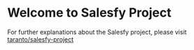 # Welcome to Salesfy Project

For further explanations about the Salesfy project, please visit [taranto/salesfy-project](https://github.com/taranto/salesfy-project)

